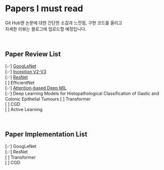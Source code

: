 # Papers I must read
Git Hub엔 논문에 대한 간단한 소감과 느낀점, 구현 코드를 올리고  
자세한 리뷰는 블로그에 업로드할 예정입니다.

<br>

## Paper Review List  
[✅] [GoogLeNet](https://blog.naver.com/paragonyun/222914679046)  
[✅] [Inception V2-V3](https://blog.naver.com/paragonyun/222916732330)  
[✅] [ResNet](https://blog.naver.com/paragonyun/222921380699)  
[  ] EfficientNet  
[✅] [Attention-based Deep MIL](https://www.notion.so/Paper-Reading-776c5c01bccc427bb774aad421463829)  
[✅]  Deep Learning Models for Histopathological Classification of Gastic and Colonic Epithelial Tumours
[  ] Transformer  
[  ] CGD  
[  ] Active Learning  


<br>

## Paper Implementation List  
[✅] GoogLeNet  
[✅] ResNet  
[  ] Transformer  
[  ] CGD  